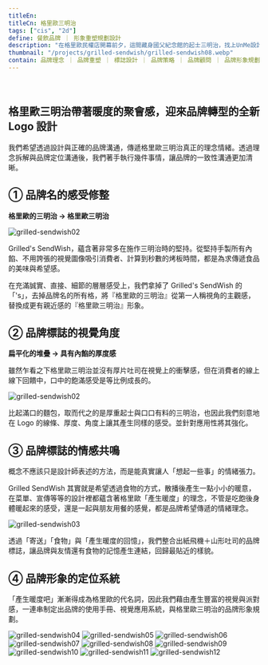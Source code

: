 ```yaml
---
titleEn:
titleCn: 格里歐三明治
tags: ["cis", "2d"]
define: 餐飲品牌 ｜ 形象重塑規劃設計
description: "在格里歐民權店開幕前夕，這間藏身國父紀念館的起士三明治，找上UnMe設計師們討論如何Rebrand品牌形象，在未來發展成連鎖三明治品牌的餐飲形象。"
thumbnail: "/projects/grilled-sendwish/grilled-sendwish08.webp"
contain: 品牌理念 ｜ 品牌重塑 ｜ 標誌設計 ｜ 品牌策略 ｜ 品牌顧問 ｜ 品牌形象規劃 ｜ 相關延伸物設計
---
```


<section>　

## 格里歐三明治帶著暖度的聚會感，迎來品牌轉型的全新 Logo 設計

我們希望透過設計與正確的品牌溝通，傳遞格里歐三明治真正的理念情緒。透過理念拆解與品牌定位溝通後，我們著手執行幾件事情，讓品牌的一致性溝通更加清晰。

</section>

<section>

## ① 品牌名的感受修整

**格里歐的三明治 → 格里歐三明治**

<img alt="grilled-sendwish02" data-src="/projects/grilled-sendwish/grilled-sendwish01.webp" />

Grilled's SendWish，蘊含著非常多在施作三明治時的堅持。從堅持手製所有內餡、不用誇張的視覺圖像吸引消費者、計算到秒數的烤板時間，都是為求傳遞食品的美味與希望感。

在充滿誠實、直接、細節的層層感受上，我們拿掉了 Grilled's SendWish 的 「's」，去掉品牌名的所有格，將『格里歐的三明治』從第一人稱視角的主觀感，替換成更有親近感的『格里歐三明治』形象。

</section>

<section>

## ② 品牌標誌的視覺角度

**扁平化的堆疊 → 具有內餡的厚度感**

雖然乍看之下格里歐三明治並沒有厚片吐司在視覺上的衝擊感，但在消費者的線上線下回饋中，口中的飽滿感受是等比例成長的。

<img alt="grilled-sendwish02" data-src="/projects/grilled-sendwish/grilled-sendwish02.webp" />

比起滿口的麵包，取而代之的是厚重起士與口口有料的三明治，也因此我們刻意地在 Logo 的線條、厚度、角度上讓其產生同樣的感受。並針對應用性將其強化。

</section>

<section>

## ③ 品牌標誌的情感共鳴

概念不應該只是設計師表述的方法，而是能真實讓人「想起一些事」的情緒張力。

Grilled SendWish 其實就是希望透過食物的方式，散播後產生一點小小的暖意，在菜單、宣傳等等的設計裡都蘊含著格里歐「產生暖度」的理念，不管是吃飽後身體暖起來的感受，還是一起與朋友用餐的感覺，都是品牌希望傳遞的情緒理念。

<img alt="grilled-sendwish03" data-src="/projects/grilled-sendwish/grilled-sendwish03.webp" />

透過「寄送」「食物」與「產生暖度的回憶」，我們整合出紙飛機＋山形吐司的品牌標誌，讓品牌與友情還有食物的記憶產生連結，回歸最貼近的樣貌。

</section>

<section>

## ④ 品牌形象的定位系統

「產生暖度吧」漸漸得成為格里歐的代名詞，因此我們藉由產生豐富的視覺與派對感，一連串制定出品牌的使用手冊、視覺應用系統，與格里歐三明治的品牌形象規劃。

<img alt="grilled-sendwish04" data-src="/projects/grilled-sendwish/grilled-sendwish04.webp" />
<img alt="grilled-sendwish05" data-src="/projects/grilled-sendwish/grilled-sendwish05.webp" />
<img alt="grilled-sendwish06" data-src="/projects/grilled-sendwish/grilled-sendwish06.webp" />
<img alt="grilled-sendwish07" data-src="/projects/grilled-sendwish/grilled-sendwish07.webp" />
<img alt="grilled-sendwish08" data-src="/projects/grilled-sendwish/grilled-sendwish08.webp" />
<img alt="grilled-sendwish09" data-src="/projects/grilled-sendwish/grilled-sendwish09.webp" />
<img alt="grilled-sendwish10" data-src="/projects/grilled-sendwish/grilled-sendwish10.webp" />
<img alt="grilled-sendwish11" data-src="/projects/grilled-sendwish/grilled-sendwish11.webp" />
<img alt="grilled-sendwish12" data-src="/projects/grilled-sendwish/grilled-sendwish12.webp" />

</section>
